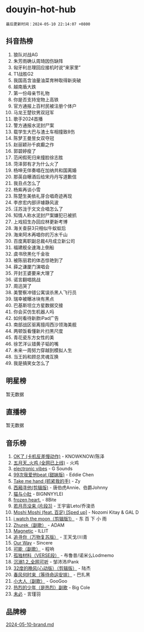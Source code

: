 # douyin-hot-hub

`最后更新时间：2024-05-10 22:14:07 +0800`

## 抖音热榜

1. 狼队对战AG
1. 朱芳雨确认周琦因伤缺阵
1. 匈牙利总理回应接机时说“来家里”
1. T1战胜G2
1. 我国高含油量油菜育种取得新突破
1. 越南盾大跌
1. 第一份母亲节礼物
1. 你是否支持宠物上高铁
1. 官方通报上百村民被注册个体户
1. 马龙王楚钦男双冠军
1. 歌手2024首播
1. 警方通报水泥封尸案
1. 载学生大巴与渣土车相撞致8伤
1. 陈梦王曼昱女双夺冠
1. 赵丽颖孙千疯癫之作
1. 郭碧婷瘦了
1. 范闲假死归来撞脸徐志胜
1. 菏泽郭有才为什么火了
1. 杨坤无伴奏唱在加纳共和国离婚
1. 那英自曝酒后给宋丹丹写道歉信
1. 我丑点怎么了
1. 杨紫再谈小雪
1. 陈楚生美依礼芽合唱奇迹再现
1. 李彦宏内部评璩静风波
1. 汪苏泷于文文合唱怎么了
1. 知情人称水泥封尸案嫌犯已被抓
1. 上戏招生办回应林更新考博
1. 海关查获3只相似牛蚁蚁后
1. 海来阿木再唱你的万水千山
1. 百度离职副总裁4月成立新公司
1. 福建舰全速海上倒船
1. 虞书欣黑化千金妆
1. 被陈丽君的体态惊艳到了
1. 薛之谦厦门演唱会
1. 开封王婆要来大理了
1. 诺言翻唱挑战
1. 周迅哭了
1. 美警察冲错公寓误杀黑人飞行员
1. 瑞幸被曝冰块有黑点
1. 巴基斯坦立方星数据交接
1. 你会买仿生机器人吗
1. 如何看待新款iPad广告
1. 南部战区驱离擅闯西沙领海美舰
1. 两顿饭看懂新片扫黑尺度
1. 青花瓷东方女性的美
1. 徐艺洋认错黄子韬的嘴
1. 未来一周努力穿越到模拟人生
1. 当王妈和顾总灵魂互换
1. 我是搞笑女怎么了

## 明星榜

暂无数据

## 直播榜

暂无数据

## 音乐榜

1. [OK了 (卡机反差慢动作)](https://sf5-hl-cdn-tos.douyinstatic.com/obj/tos-cn-ve-2774/osXWgLGizaDPmw9B0CIggvCFeIAAebk1YMe8jD) - KNOWKNOW/陈泽
1. [五月天_火鸡 (全网已上线)](https://sf3-cdn-tos.douyinstatic.com/obj/tos-cn-ve-2774/oEtOMSQZstjlJ4nfBEgeqN29IbWjkmDBrFtF2C) - 火鸡
1. [electronic vibes](https://sf6-cdn-tos.douyinstatic.com/obj/tos-cn-ve-2774/oMIpXkYtpBe14gZjOFMCLfhBv1zjK1O3Ztar9Q) - G Sounds
1. [99次我爱他beat (甜妹版)](https://sf5-hl-cdn-tos.douyinstatic.com/obj/tos-cn-ve-2774/ocBPCLaDWFQr2tJdQmEDjGfSYIjegYYPBQZykZ) - Eddie Chen
1. [Take me hand (抓紧我的手)](https://sf5-hl-cdn-tos.douyinstatic.com/obj/tos-cn-ve-2774/os8GB2fDQQmJZTmtomg0gHX5fBACiEgcFgEKYg) - Zy
1. [西厢寻他(剪辑版)](https://sf3-cdn-tos.douyinstatic.com/obj/tos-cn-ve-2774/oUsAVfAQKlRNxEv5qxvIB8o5qmIWUcXbzJKJhw) - 唐伯虎Annie、伯爵Johnny
1. [猫与小肚](https://sf3-cdn-tos.douyinstatic.com/obj/tos-cn-ve-2774/osZeoClMECgK8DYl6VebABgbchEtPYQjZEnRtd) - BIGNNYYLEI
1. [frozen heart.](https://sf5-hl-cdn-tos.douyinstatic.com/obj/tos-cn-ve-2774/oIIWJfyjIACZA9zQMtnJ6hQQhFC4vhCupoRBsO) - 8Bite
1. [若月亮没来 (片段3)](https://sf27-cdn-tos.douyinstatic.com/obj/tos-cn-ve-2774/okfyEUsGW1B1ovJi5JiN9IjvAT2lMwA054GoEB) - 王宇宙Leto/乔浚丞
1. [Moshi Moshi (feat. 百足) [Sped up]](https://sf3-cdn-tos.douyinstatic.com/obj/tos-cn-ve-2774/ocCPFQcXJLeroaIdQLIGAoeeYM3OAUYGDguHXz) - Nozomi Kitay & GAL D
1. [i watch the moon（剪辑版1）](https://sf27-cdn-tos.douyinstatic.com/obj/tos-cn-ve-2774/o0I9mSChzHZANMJIEBfkCQzzg6N5WAcVtqft9P) - 东 百 下 小 雨
1. [Zhurek（副歌）](https://sf3-cdn-tos.douyinstatic.com/obj/tos-cn-ve-2774/ooQm8FBZQDlf0btEYgVpCcSCQfrdJGBEKZYBGS) - ADAM
1. [Magnetic](https://sf3-cdn-tos.douyinstatic.com/obj/tos-cn-ve-2774/oAQCYdBNZfLACGDmVFAsfAtpy32tqErgQ3XgBN) - ILLIT
1. [追寻你（万物复苏版）](https://sf3-cdn-tos.douyinstatic.com/obj/tos-cn-ve-2774/oYeAZJsbjIDit9APmBg8u6uDUQnHmoCf3gbo74) - 王天戈/川青
1. [Our Way](https://sf5-hl-cdn-tos.douyinstatic.com/obj/tos-cn-ve-2774/o8tPEkQgQNCe0DPeFwZzYrbqLlnzBBrYidWkEZ) - Sincere
1. [可能（副歌）](https://sf3-cdn-tos.douyinstatic.com/obj/tos-cn-ve-2774/cde1731888894259b333569393c2fb51) - 程响
1. [孤独材料（VERSE段）](https://sf5-hl-cdn-tos.douyinstatic.com/obj/tos-cn-ve-2774/ocX7glDNHYlwFeYrGQfBZoThtvPWy8tCCEBGKQ) - 布鲁昔/诺米么Lodmemo
1. [沉溺1.2_全网可听](https://sf3-cdn-tos.douyinstatic.com/obj/tos-cn-ve-2774/ok2QoiBqsWAX9McZmWiI9gAB0EzwD4Xj6yfmtH) - 邹沛沛/Pank
1. [32度的晚风(心动版）（剪辑版）](https://sf5-hl-cdn-tos.douyinstatic.com/obj/tos-cn-ve-2774/owNyabsyWdzUulxhoJfK8IBXgp0UMQAHpvGh2B) - 陆杰
1. [春风何时来（等待命运安排）](https://sf5-hl-cdn-tos.douyinstatic.com/obj/tos-cn-ve-2774/oICBNbD3gelMfB4WgiD1KI2jQtXZE2FgHLwtsl) - 巴扎黑
1. [小大人（副歌）](https://sf5-hl-cdn-tos.douyinstatic.com/obj/tos-cn-ve-2774/oIhaDwehWhLFsVIG7QIICLLazDNGJAGg5geeb4) - GooGoo
1. [热烈的少年（是热烈）副歌](https://sf6-cdn-tos.douyinstatic.com/obj/tos-cn-ve-2774/owVNI0CLDAUMtSz6TEYvfFBFL4UDFFhLfgK8fa) - Big Cole
1. [未必](https://sf5-hl-cdn-tos.douyinstatic.com/obj/tos-cn-ve-2774/ogntQMFnKQDZUgTCYuJgfLEtleYZZFxBQqhhFB) - 言瑾羽

## 品牌榜

[2024-05-10-brand.md](2024-05-10-brand.md)
